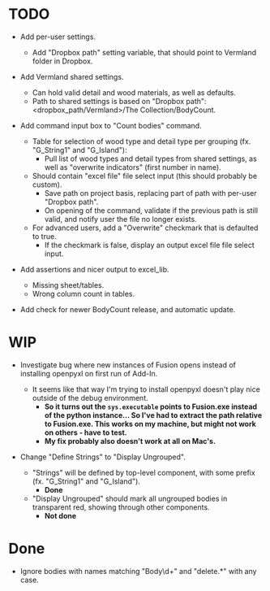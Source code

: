 
# TODO

- Add per-user settings.
    - Add "Dropbox path" setting variable, that should point to Vermland folder in Dropbox.
- Add Vermland shared settings.
    - Can hold valid detail and wood materials, as well as defaults.
    - Path to shared settings is based on "Dropbox path": <dropbox_path/Vermland>/The Collection/BodyCount.
- Add command input box to "Count bodies" command.
    - Table for selection of wood type and detail type per grouping (fx. "G_String1" and "G_Island"):
        - Pull list of wood types and detail types from shared settings, as well as "overwrite indicators" (first number in name).
    - Should contain "excel file" file select input (this should probably be custom).
        - Save path on project basis, replacing part of path with per-user "Dropbox path".
        - On opening of the command, validate if the previous path is still valid, and notify user the file no longer exists.
    - For advanced users, add a "Overwrite" checkmark that is defaulted to true.
        - If the checkmark is false, display an output excel file file select input.

- Add assertions and nicer output to excel_lib.
    - Missing sheet/tables.
    - Wrong column count in tables.

- Add check for newer BodyCount release, and automatic update.

# WIP

- Investigate bug where new instances of Fusion opens instead of installing openpyxl on first run of Add-In.
    - It seems like that way I'm trying to install openpyxl doesn't play nice outside of the debug environment.
        - **So it turns out the `sys.executable` points to Fusion.exe instead of the python instance... So I've had to extract the path relative to Fusion.exe. This works on my machine, but might not work on others - have to test.**
        - **My fix probably also doesn't work at all on Mac's.**

- Change "Define Strings" to "Display Ungrouped".
    - "Strings" will be defined by top-level component, with some prefix (fx. "G_String1" and "G_Island").
        - **Done**
    - "Display Ungrouped" should mark all ungrouped bodies in transparent red, showing through other components.
        - **Not done**

# Done

- Ignore bodies with names matching "Body\d+" and "delete.*" with any case.